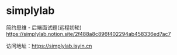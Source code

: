 # simplylab

简约思维 - 后端面试题(远程初轮)
https://simplylab.notion.site/2f488a8c896f402294ab458336ed7ac7

访问地址：https://simplylab.isyin.cn